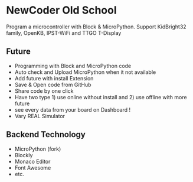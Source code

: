# NewCoder Old School

Program a microcontroller with Block &amp; MicroPython. Support KidBright32 family, OpenKB, IPST-WiFi and TTGO T-Display

## Future

 * Programming with Block and MicroPython code
 * Auto check and Upload MicroPython when it not available
 * Add future with install Extension
 * Save & Open code from GitHub
 * Share code by one click
 * Have two type 1) use online without install and 2) use offline with more future
 * see every data from your board on Dashboard !
 * Vary REAL Simulator
 
## Backend Technology

 * MicroPython (fork)
 * Blockly
 * Monaco Editor
 * Font Awesome
 * etc.
 
